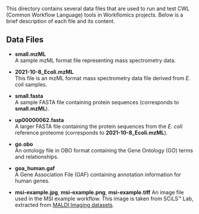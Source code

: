 This directory contains several data files that are used to run and test CWL (Common Workflow Language) tools in Workflomics projects. 
Below is a brief description of each file and its content.

## Data Files

- **small.mzML**  
  A sample mzML format file representing mass spectrometry data.
  
- **2021-10-8_Ecoli.mzML**  
  This file is an mzML format mass spectrometry data file derived from *E. coli* samples.

- **small.fasta**  
  A sample FASTA file containing protein sequences (corresponds to **small.mzML**).

- **up00000062.fasta**  
  A larger FASTA file containing the protein sequences from the *E. coli* reference proteome (corresponds to **2021-10-8_Ecoli.mzML**).

- **go.obo**  
  An ontology file in OBO format containing the Gene Ontology (GO) terms and relationships. 

- **goa_human.gaf**  
  A Gene Association File (GAF) containing annotation information for human genes.

- **msi-example.jpg**, **msi-example.png**, **msi-example.tiff**
  An image file used in the MSI example workflow. This image is taken from SCiLS™ Lab, extracted from [MALDI Imaging datasets](https://www.bruker.com/en/applications/academia-life-science/imaging/maldi-imaging.html).

